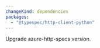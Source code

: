 ```yaml
---
changeKind: dependencies
packages:
  - "@typespec/http-client-python"
---
```


Upgrade azure-http-specs version.